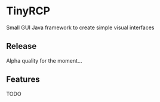 # TinyRCP
Small GUI Java framework to create simple visual interfaces

## Release
Alpha quality for the moment...

## Features
TODO

